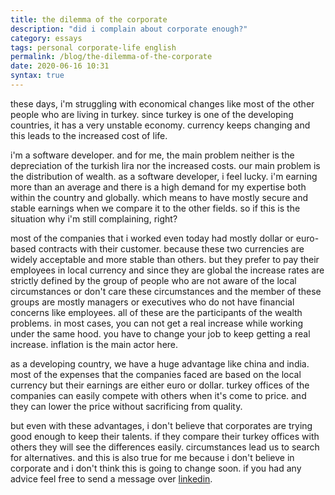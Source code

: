 ```yaml
---
title: the dilemma of the corporate
description: "did i complain about corporate enough?" 
category: essays
tags: personal corporate-life english
permalink: /blog/the-dilemma-of-the-corporate
date: 2020-06-16 10:31
syntax: true
---
```

these days, i'm struggling with economical changes like most of the other people who are living in turkey. since turkey is one of the developing countries, it has a very unstable economy. currency keeps changing and this leads to the increased cost of life.

i'm a software developer. and for me, the main problem neither is the depreciation of the turkish lira nor the increased costs. our main problem is the distribution of wealth. as a software developer, i feel lucky. i'm earning more than an average and there is a high demand for my expertise both within the country and globally. which means to have mostly secure and stable earnings when we compare it to the other fields. so if this is the situation why i'm still complaining, right?

most of the companies that i worked even today had mostly dollar or euro-based contracts with their customer. because these two currencies are widely acceptable and more stable than others. but they prefer to pay their employees in local currency and since they are global the increase rates are strictly defined by the group of people who are not aware of the local circumstances or don't care these circumstances and the member of these groups are mostly managers or executives who do not have financial concerns like employees. all of these are the participants of the wealth problems. in most cases, you can not get a real increase while working under the same hood. you have to change your job to keep getting a real increase. inflation is the main actor here. 

as a developing country, we have a huge advantage like china and india. most of the expenses that the companies faced are based on the local currency but their earnings are either euro or dollar. turkey offices of the companies can easily compete with others when it's come to price. and they can lower the price without sacrificing from quality.

but even with these advantages, i don't believe that corporates are trying good enough to keep their talents. if they compare their turkey offices with others they will see the differences easily. circumstances lead us to search for alternatives. and this is also true for me because i don't believe in corporate and i don't think this is going to change soon. if you had any advice feel free to send a message over [linkedin](https://www.linkedin.com/in/cagatay-tanyildiz/).